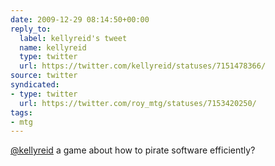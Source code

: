 ```yaml
---
date: 2009-12-29 08:14:50+00:00
reply_to:
  label: kellyreid's tweet
  name: kellyreid
  type: twitter
  url: https://twitter.com/kellyreid/statuses/7151478366/
source: twitter
syndicated:
- type: twitter
  url: https://twitter.com/roy_mtg/statuses/7153420250/
tags:
- mtg
---
```


[@kellyreid](https://twitter.com/kellyreid/) a game about how to pirate software efficiently?
